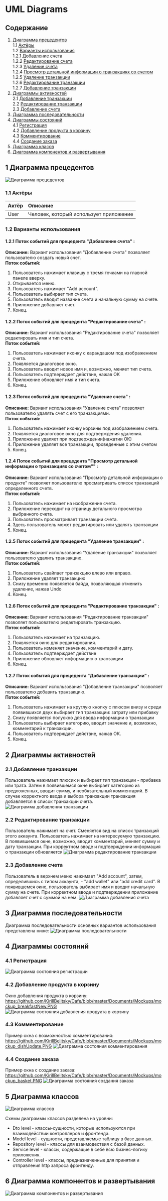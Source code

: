 # UML Diagrams

## Содержание

1. [Диаграмма прецедентов](#precedent_diagramm) <br>
1.1 [Актёры](#actors) <br>
1.2 [Варианты использования](#variant_usages) <br>
1.2.1 [Добавление счета](#add_account) <br>
1.2.2 [Редактирование счета](#rename_account) <br>
1.2.3 [Удаление счета](#delete_account) <br>
1.2.4 [Просмотр детальной информации о транзакциях со счетом](#view_transactions) <br>
1.2.5 [Удаление транзакции](#delete_transaction) <br>
1.2.6 [Редактирование транзакции](#refactor_transaction) <br>
1.2.7 [Добавление транзакции](#add_transaction) <br>
2. [Диаграммы активностей](#activity_diagramms) <br>
2.1 [Добавление транзакции](#add_transaction_activity) <br>
2.2 [Редактирование транзакции](#refactor_transaction_activity) <br>
2.3 [Добавление счета](#add_account_activity) <br>
3. [Диаграмма последовательности](#sequence_diagramm) <br>
4. [Диаграммы состояний](#state_diagramm) <br>
4.1 [Регистрация](#register_state) <br>
4.2 [Добавление продукта в корзину](#add_product_state) <br>
4.3 [Комментирование](#comment_state) <br>
4.4 [Создание заказа](#create_order_state) <br>
5. [Диаграмма класов](#classes_diagramm) <br>
6. [Диаграмма компонентов и развертывания](#mass_diagramm) <br>

<a name="precedent_diagramm"/>

## 1 Диаграмма прецедентов
![Диаграмма прецедентов](use_cases/useCase.PNG)

<a name="actors"/>

### 1.1 Актёры
| Актёр | Описание |
|:---|:---|
| User | Человек, который использует приложение |

<a name="variant_usages"/>

### 1.2 Варианты использования

<a name="add_account"/>

#### 1.2.1 Поток событий для прецедента "Добавление счета" :
<strong>Описание:</strong> Вариант использования "Добавление счета" позволяет пользователю создать новый счет. <br>
<strong>Поток событий:</strong> <br>
1. Пользователь нажимает клавишу с тремя точками на главной панеле вверху.
2. Открывается меню.
3. Пользователь нажимает "Add account".
4. Пользователь выбирает тип счета.
5. Пользователь вводит название счета и начальную сумму на счете.
6. Приложение добавляет счет.
7. Конец.

<a name="rename_account"/>

#### 1.2.2 Поток событий для прецедента "Редактирование счета" :
<strong>Описание:</strong> Вариант использования "Редактирование счета" позволяет редактировать имя и тип счета. <br>
<strong>Поток событий:</strong> <br>
1. Пользователь нажимает иконку с карандашом под изображением счета.
2. Появляется диалоговое окно.
3. Пользователь вводит новое имя и, возможно, меняет тип счета.
4. Пользователь подтверждает действие, нажав ОК
5. Приложение обновляет имя и тип счета.
6. Конец.

<a name="delete_account"/>

#### 1.2.3 Поток событий для прецедента "Удаление счета" :
<strong>Описание:</strong> Вариант использования "Удаление счета" позволяет пользователю удалять счет с его транзакциями. <br>
<strong>Поток событий:</strong> <br>
1. Пользователь нажимает иконку корзины под изображением счета.
2. Появляется диалоговое окно для подтверждения удаления.
3. Приложение удаляет при подтверждении(нажатии ОК)
4. Приложение удаляет все транзакции, проведенные с этим счетом
4. Конец.

<a name="view_transactions"/>

#### 1.2.4 Поток событий для прецедента "Просмотр детальной информации о транзакциях со счетом"" :
<strong>Описание:</strong> Вариант использования "Просмотр детальной информации о продукте" позволяет пользователю просматривать список транзакций определенного счетв. <br>
<strong>Поток событий:</strong> <br>
1. Пользователь нажимает на изображение счета.
2. Приложение переходит на страницу детального просмотра выбранного счета.
3. Пользователь просматривает транзакции счета.
4. Здесь пользователь может редактировать или удалять транзакции
5. Конец.

<a name="delete_transaction"/>

#### 1.2.5 Поток событий для прецедента "Удаление транзакции" :
<strong>Описание:</strong> Вариант использования "Удаление транзакции" позволяет пользователю удалить транзакцию. <br>
<strong>Поток событий:</strong> <br>
1. Пользователь свайпает транзакцию влево или вправо.
2. Приложение удаляет транзакцию
3. Снизу временно появляется байда, позволяющая отменить удаление, нажав Undo
4. Конец.
<a name="refactor_transaction"/>

#### 1.2.6 Поток событий для прецедента "Редактирование транзакции" :
<strong>Описание:</strong> Вариант использования "Редактирование транзакции" позволяет пользователю редактировать транзакцию. <br>
<strong>Поток событий:</strong> <br>
1. Пользователь нажимает на транзакцию.
2. Появляется окно для редактирования.
3. Пользователь изменяет значение, комментарий и дату.
4. Пользователь подтверждает действие
5. Приложение обновляет информацию о транзакции
6. Конец.

<a name="add_transaction"/>

#### 1.2.7 Поток событий для прецедента "Добавление транзакции" :
<strong>Описание:</strong> Вариант использования "Добавление транзакции" позволяет пользователю добавить транзакцию. <br>
<strong>Поток событий:</strong> <br>
1. Пользователь нажимает на круглую кнопку с плюсом внизу и среди появившихся двух выбирает тип транзакции: затрату или прибавку
2. Снизу появляется полуокно для ввода информации о транзакции
3. Пользователь выбирает категорию, вводит значение и, возможно, комментарий к транзакции.
4. Пользователь подтверждает действие, нажав ОК.
5. Конец.


<a name="activity_diagramms"/>

## 2 Диаграммы активностей

<a name="add_transaction_activity"/>

### 2.1 Добавление транзакции
Пользователь нажимает плюсик и выбирает тип транзакции - прибавка или трата. Затем в появившемся окне выбирает категорию из предложенных, вводит сумму, и необязательный комментарий. В случае корректного ввода и выбора транзакции транзакция добавляется в список транзакции счета.
![Диаграмма добавления транзакции](activities/add_transaction_activity.png)

<a name="refactor_transaction_activity"/>

### 2.2 Редактирование транзакции
Пользователь нажимает на счет. Сменяется вид на список транзакций этого аккаунта. Пользователь нажимает на интересуемую транзакцию. В появившемся окне, возможно, вводит комментарий, меняет сумму и дату транзакции. При корректном вводе и подтверждении информация о транзакции обновляется
![Диаграмма редактирование транзакции](activities/refactor_transaction_activity.png)

<a name="add_account_activity"/>

### 2.3 Добавление счета
Пользователь в верхнем меню нажимает "Add account", затем, определившись с типом аккаунта, - "add wallet" или "add credit card". В появившемся окне, пользователь выбирает имя и вводит начальную сумму на счете. При корректном вводе и подтверждении приложение добавляет счет с суммой на нем.
![Диаграмма добавления счета](activities/add_account_activity.png)

<a name="sequence_diagramm"/>

## 3 Диаграмма последовательности
Диаграмма последовательности основных вариантов использования представлена ниже:
![Диаграмма последовательности](sequence_diagram.png)

<a name="state_diagramm"/>

## 4 Диаграммы состояний

<a name="register_state"/>

### 4.1 Регистрация
![Диаграмма состояния регистрации](State/RegisterState.png)

<a name="add_product_state"/>

### 4.2 Добавление продукта в корзину
Окно добавления продукта в корзину: https://github.com/KirillBelitsky/Cafe/blob/master/Documents/Mockups/mockup_breakfastNew.PNG
![Диаграмма состояния добавления продукта в корзину](State/addProductToBucket.png)

<a name="comment_state"/>

### 4.3 Комментирование
Пример окна с возможностью комментирования: https://github.com/KirillBelitsky/Cafe/blob/master/Documents/Mockups/mockup_dishUpdate.PNG
![Диаграмма состояния комментирования](State/CommentState.png)

<a name="create_order_state"/>

### 4.4 Создание заказа
Пример окна с создание заказа: https://github.com/KirillBelitsky/Cafe/blob/master/Documents/Mockups/mockup_basket.PNG
![Диаграмма состояния создания заказа](State/CreateOrderState.png)

<a name="classes_diagramm"/>

## 5 Диаграмма классов
![Диаграмма классов](Class/ClassDiagramm.png)

Схемы диаграммы классов разделена на уровни:
+ Dto level - классы-сущности, которые используются при взаимодействии контроллеров и фронтенда.
+ Model level - сущности, представляемые таблицу в базе данных.
+ Repository level - классы для взаимодествия с базой данных.
+ Service level - классы, содержащие в себе всю бизнес-логику приложения.
+ Controller level - классы, предназначенные для принятия и отправления http запроса фронтенду.



<a name="mass_diagramm"/>

## 6 Диаграмма компонентов и развертывания
![Диаграмма компонентов и развертывания](Deployment/deployment.png)
